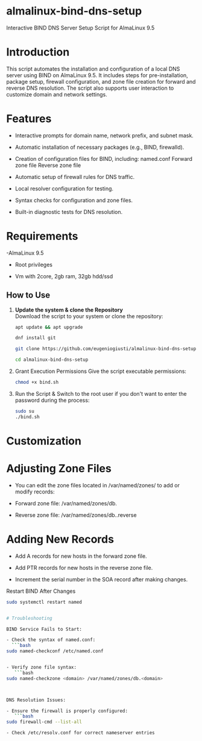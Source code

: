 # almalinux-bind-dns-setup
Interactive BIND DNS Server Setup Script for AlmaLinux 9.5

# Introduction

This script automates the installation and configuration of a local DNS server using BIND on AlmaLinux 9.5. It includes steps for pre-installation, package setup, firewall configuration, and zone file creation for forward and reverse DNS resolution. The script also supports user interaction to customize domain and network settings.


# Features

- Interactive prompts for domain name, network prefix, and subnet mask.

- Automatic installation of necessary packages (e.g., BIND, firewalld).

- Creation of configuration files for BIND, including:
named.conf
Forward zone file
Reverse zone file

- Automatic setup of firewall rules for DNS traffic.

- Local resolver configuration for testing.

- Syntax checks for configuration and zone files.

- Built-in diagnostic tests for DNS resolution.


# Requirements

 -AlmaLinux 9.5

- Root privileges

- Vm with 2core, 2gb ram, 32gb hdd/ssd


## How to Use

1. **Update the system & clone the Repository**  
   Download the script to your system or clone the repository:
   ```bash
   apt update && apt upgrade

   dnf install git
   
   git clone https://github.com/eugeniogiusti/almalinux-bind-dns-setup.git
   
   cd almalinux-bind-dns-setup


2. Grant Execution Permissions
Give the script executable permissions:
   ```bash
   chmod +x bind.sh


3. Run the Script &
Switch to the root user if you don't want to enter the password during the process:
   ```bash
   sudo su
   ./bind.sh


# Customization

# Adjusting Zone Files

- You can edit the zone files located in /var/named/zones/ to add or modify records:

- Forward zone file: /var/named/zones/db.<domain>

- Reverse zone file: /var/named/zones/db.<network>.reverse

# Adding New Records

- Add A records for new hosts in the forward zone file.

- Add PTR records for new hosts in the reverse zone file.

- Increment the serial number in the SOA record after making changes.

Restart BIND After Changes

```bash
sudo systemctl restart named


# Troubleshooting

BIND Service Fails to Start:

- Check the syntax of named.conf:
  ```bash
sudo named-checkconf /etc/named.conf


- Verify zone file syntax:
   ```bash
sudo named-checkzone <domain> /var/named/zones/db.<domain>



DNS Resolution Issues:

- Ensure the firewall is properly configured:
   ```bash
sudo firewall-cmd --list-all

- Check /etc/resolv.conf for correct nameserver entries


